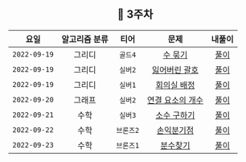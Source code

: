 
<div align="center">
  
  ## 📅 3주차

| 요일 | 알고리즘 분류 | 티어  | 문제| 내풀이 |
| :---: | :---: | :---: | :---: | :---:|
|`2022-09-19`| 그리디 | `골드4` | [수 묶기](https://www.acmicpc.net/problem/1744) | [풀이](https://github.com/jangwon3828/Algorithm_Competition-Study/blob/woohyeon/3%EC%A3%BC%EC%B0%A8/3%EC%A3%BC%EC%B0%A8_%EC%9A%B0%ED%98%84/%EC%88%98%20%EB%AC%B6%EA%B8%B0.java) |
|`2022-09-19`| 그리디 | `실버2` | [잃어버린 괄호](https://www.acmicpc.net/problem/1541) | [풀이](https://github.com/jangwon3828/Algorithm_Competition-Study/blob/woohyeon/3%EC%A3%BC%EC%B0%A8/3%EC%A3%BC%EC%B0%A8_%EC%9A%B0%ED%98%84/%EC%9E%83%EC%96%B4%EB%B2%84%EB%A6%B0%20%EA%B4%84%ED%98%B8.java) |
|`2022-09-19`| 그리디 | `실버1` | [회의실 배정](https://www.acmicpc.net/problem/1931) | [풀이](https://github.com/jangwon3828/Algorithm_Competition-Study/blob/woohyeon/3%EC%A3%BC%EC%B0%A8/3%EC%A3%BC%EC%B0%A8_%EC%9A%B0%ED%98%84/%ED%9A%8C%EC%9D%98%EC%8B%A4%20%EB%B0%B0%EC%A0%95.java) |
|`2022-09-20`| 그래프 | `실버2` | [연결 요소의 개수](https://www.acmicpc.net/problem/11724) | [풀이](https://github.com/jangwon3828/Algorithm_Competition-Study/blob/woohyeon/3%EC%A3%BC%EC%B0%A8/3%EC%A3%BC%EC%B0%A8_%EC%9A%B0%ED%98%84/%EC%97%B0%EA%B2%B0%20%EC%9A%94%EC%86%8C%EC%9D%98%20%EA%B0%9C%EC%88%98.java) |
|`2022-09-21`| 수학 | `실버3` | [소수 구하기](https://www.acmicpc.net/problem/1929) | [풀이](https://github.com/jangwon3828/Algorithm_Competition-Study/blob/woohyeon/3%EC%A3%BC%EC%B0%A8/3%EC%A3%BC%EC%B0%A8_%EC%9A%B0%ED%98%84/%EC%86%8C%EC%88%98%20%EA%B5%AC%ED%95%98%EA%B8%B0.java) |
|`2022-09-22`| 수학 | `브론즈2` | [손익분기점](https://www.acmicpc.net/problem/1712) | [풀이](https://github.com/jangwon3828/Algorithm_Competition-Study/blob/woohyeon/3%EC%A3%BC%EC%B0%A8/3%EC%A3%BC%EC%B0%A8_%EC%9A%B0%ED%98%84/%EC%86%90%EC%9D%B5%EB%B6%84%EA%B8%B0%EC%A0%90.java) |
|`2022-09-23`| 수학 | `브론즈1` | [분수찾기](https://www.acmicpc.net/problem/1193) | [풀이](https://github.com/jangwon3828/Algorithm_Competition-Study/blob/woohyeon/3%EC%A3%BC%EC%B0%A8/3%EC%A3%BC%EC%B0%A8_%EC%9A%B0%ED%98%84/%EB%B6%84%EC%88%98%EC%B0%BE%EA%B8%B0.java) |
</div>
